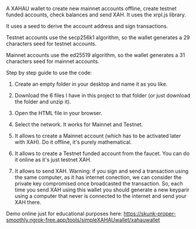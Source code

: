 A XAHAU wallet to create new mainnet accounts offline, create testnet funded accounts, check balances and send XAH. It uses the xrpl.js library.

It uses a seed to derive the account address and sign transactions.

Testnet accounts use the secp256k1 algorithm, so the wallet generates a 29 characters seed for testnet accounts.

Mainnet accounts use the ed25519 algorithm, so the wallet generates a 31 characters seed for mainnet accounts.

Step by step guide to use the code:

1) Create an empty folder in your desktop and name it as you like.

2) Download the 6 files I have in this project to that folder (or just download the folder and unzip it).

3) Open the HTML file in your browser.

4) Select the network. It works for Mainnet and Testnet.

5) It allows to create a Mainnet account (which has to be activated later with XAH). Do it offline, it's purely mathematical.

6) It allows to create a Testnet funded account from the faucet. You can do it online as it's just testnet XAH.

7) It allows to send XAH. Warning: if you sign and send a transaction using the same computer, as it has internet conection, we can consider the private key compromised once broadcasted the transaction. So, each time you send XAH using this wallet you should generate a new keyparir using a computer that never is connected to the internet and send your XAH there.

Demo online just for educational purposes here: 
https://skunk-proper-smoothly.ngrok-free.app/tools/simpleXAHAUwallet/xahauwallet
